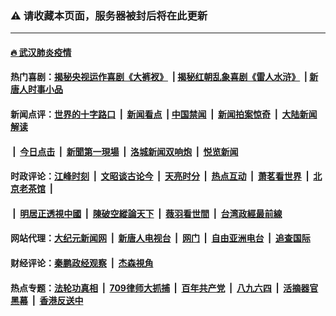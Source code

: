 ### ⚠️ 请收藏本页面，服务器被封后将在此更新

---

#### [🔥 武汉肺炎疫情](http://138.68.51.65:10000/videos/corona/)

#### 热门喜剧：[揭秘央视运作喜剧《大裤衩》](http://138.68.51.65:10000/videos/res/big-shorts/) &nbsp;|&nbsp;[揭秘红朝乱象喜剧《雷人水浒》](http://138.68.51.65:10000/videos/res/OutlawsOfMarsh/) &nbsp;|&nbsp;[新唐人时事小品](http://138.68.51.65:10000/videos/res/comedy/)

#### 新闻点评：[世界的十字路口](http://138.68.51.65:81/tanghao/) &nbsp;|&nbsp; [新闻看点](http://138.68.51.65:81/news-insight/) &nbsp;|&nbsp;[中国禁闻](http://138.68.51.65:81/ntdtv-news/) &nbsp;|&nbsp; [新闻拍案惊奇](http://138.68.51.65:81/dayu/) &nbsp;|&nbsp; [大陆新闻解读](http://138.68.51.65:81/ntdtv-comedy/)
####   &nbsp;|&nbsp;  [今日点击](http://138.68.51.65:81/news-click/)  &nbsp;|&nbsp; [新聞第一現場](http://138.68.51.65:81/primary-scene/) &nbsp;|&nbsp; [洛城新闻双响炮](http://138.68.51.65:81/la-news/) &nbsp;|&nbsp; [悦览新闻](http://138.68.51.65:81/dingyue/)

#### 时政评论：[江峰时刻](http://138.68.51.65:81/today-in-history/) &nbsp;|&nbsp; [文昭谈古论今](http://138.68.51.65:81/wenzhao/) &nbsp;|&nbsp; [天亮时分](http://138.68.51.65:81/tianliang/) &nbsp;|&nbsp; [热点互动](http://138.68.51.65:81/ntdtv-rdhd/) &nbsp;|&nbsp; [萧茗看世界](http://138.68.51.65:81/simonegao/) &nbsp;|&nbsp; [北京老茶馆](http://138.68.51.65:81/teahouse/)  &nbsp;|&nbsp;  
####   &nbsp;|&nbsp;  [明居正透視中國](http://138.68.51.65:81/decoding-china/)  &nbsp;|&nbsp; [陳破空縱論天下](http://138.68.51.65:81/pokong/)  &nbsp;|&nbsp; [薇羽看世間](http://138.68.51.65:81/weiyu/)  &nbsp;|&nbsp; [台湾政經最前線](http://138.68.51.65:81/taiwan/)   

#### 网站代理：[大纪元新闻网](http://138.68.51.65:10080/gb/) &nbsp;|&nbsp; [新唐人电视台](http://138.68.51.65:8808/gb/) &nbsp;|&nbsp; [网门](http://138.68.51.65:11000/) &nbsp;|&nbsp; [自由亚洲电台](http://138.68.51.65:9800/mandarin/) &nbsp;|&nbsp; [追查国际](http://138.68.51.65:10010/)

#### 财经评论：[秦鹏政经观察](http://138.68.51.65:81/qinpeng/) &nbsp;|&nbsp; [杰森視角 ](http://138.68.51.65:81/jason/)

#### 热点专题：[法轮功真相](http://138.68.51.65:10000/videos/truth.html) &nbsp;|&nbsp; [709律师大抓捕](http://138.68.51.65:10000/videos/709/) &nbsp;|&nbsp; [百年共产党](http://138.68.51.65:10000/videos/ccp.html) &nbsp;|&nbsp; [八九六四](http://138.68.51.65:10000/videos/88/)  &nbsp;|&nbsp; [活摘器官黑幕](http://138.68.51.65:10000/videos/res/Organs/)  &nbsp;|&nbsp; [香港反送中](http://138.68.51.65:10000/videos/res/hk/) 

<img src='http://gfw-breaker.win/links.md' width='0px' height='0px'/>
